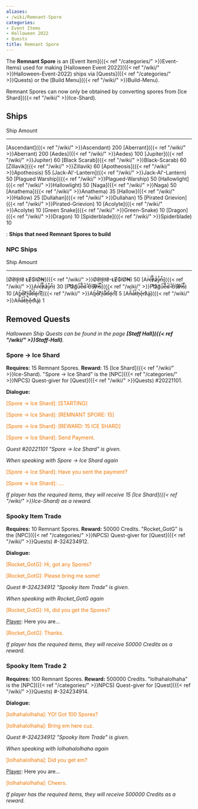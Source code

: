 ```yaml
---
aliases:
- /wiki/Remnant-Spore
categories:
- Event Items
- Halloween 2022
- Quests
title: Remnant Spore
---
```


The **Remnant Spore** is an [Event Item]({{< ref "/categories/" >}}Event-Items) used for making [Halloween Event 2022]({{< ref "/wiki/" >}}Halloween-Event-2022) ships via [Quests]({{< ref "/categories/" >}}Quests) or the [Build Menu]({{< ref "/wiki/" >}}Build-Menu).

Remnant Spores can now only be obtained by converting spores from [Ice Shard]({{< ref "/wiki/" >}}Ice-Shard).

## Ships

Ship Amount

---

[Ascendant]({{< ref "/wiki/" >}}Ascendant) 200 [Aberrant]({{< ref "/wiki/" >}}Aberrant) 200 [Aedes]({{< ref "/wiki/" >}}Aedes) 100 [Jupiter]({{< ref "/wiki/" >}}Jupiter) 60 [Black Scarab]({{< ref "/wiki/" >}}Black-Scarab) 60 [Zillavik]({{< ref "/wiki/" >}}Zillavik) 60 [Apotheosis]({{< ref "/wiki/" >}}Apotheosis) 55 [Jack-Al'-Lantern]({{< ref "/wiki/" >}}Jack-Al'-Lantern) 50 [Plagued Warship]({{< ref "/wiki/" >}}Plagued-Warship) 50 [Hallowlight]({{< ref "/wiki/" >}}Hallowlight) 50 [Naga]({{< ref "/wiki/" >}}Naga) 50 [Anathema]({{< ref "/wiki/" >}}Anathema) 35 [Hallow]({{< ref "/wiki/" >}}Hallow) 25 [Dullahan]({{< ref "/wiki/" >}}Dullahan) 15 [Pirated Grievion]({{< ref "/wiki/" >}}Pirated-Grievion) 10 [Acolyte]({{< ref "/wiki/" >}}Acolyte) 10 [Green Snake]({{< ref "/wiki/" >}}Green-Snake) 10 [Dragon]({{< ref "/wiki/" >}}Dragon) 10 [Spiderblade]({{< ref "/wiki/" >}}Spiderblade) 10

: **Ships that need Remnant Spores to build**

### NPC Ships 

Ship Amount

---

[Ø₴łⱤł₴ ⱠɆ₲łØ₦]({{< ref "/wiki/" >}}Ø₴łⱤł₴-ⱠɆ₲łØ₦) 50 [Ar̴͑̈ć̶͝h̸̑̎ä̷͗y̵̓̆n̵͛̌]({{< ref "/wiki/" >}}Ar̴͑̈ć̶͝h̸̑̎ä̷͗y̵̓̆n̵͛̌) 30 [Pl̸͌͝å̷̛g̸͑̃ȗ̵͠e̵͌̔d̴̑͘ ̴̌̀O̵͛͘s̶̏̕i̷̓͒r̷̓͋ì̵͝s̵̓̊]({{< ref "/wiki/" >}}Pl̸͌͝å̷̛g̸͑̃ȗ̵͠e̵͌̔d̴̑͘-̴̌̀O̵͛͘s̶̏̕i̷̓͒r̷̓͋ì̵͝s̵̓̊) 10 [Ab̵̼̓e̷̋̀r̸͆̂r̵͈͐a̷͋̚ť̶̚i̵̐̈́ó̵̝n̷̚͝]({{< ref "/wiki/" >}}Ab̵̼̓e̷̋̀r̸͆̂r̵͈͐a̷͋̚ť̶̚i̵̐̈́ó̵̝n̷̚͝) 5 [An̶͋̈́a̶̍̆t̵̀̏h̷͓̚e̵̩͒m̷͗͊a̴̬͗]({{< ref "/wiki/" >}}An̶͋̈́a̶̍̆t̵̀̏h̷͓̚e̵̩͒m̷͗͊a̴̬͗) 1

## Removed Quests 

_Halloween Ship Quests can be found in the page **[Staff Hall]({{< ref "/wiki/" >}}Staff-Hall)**._

### Spore -> Ice Shard 

**Requires:** 15 Remnant Spores. **Reward:** 15 [Ice Shard]({{< ref "/wiki/" >}}Ice-Shard).  "Spore -> Ice Shard" is the [NPC]({{< ref "/categories/" >}}NPCS) Quest-giver for [Quest]({{< ref "/wiki/" >}}Quests) #20221101.

**Dialogue:**

<span style="color:#ee7600">[Spore -> Ice Shard]: [STARTING]</span>

[Player]: ...

<span style="color:#ee7600">[Spore -> Ice Shard]: [REMNANT SPORE: 15]</span>

[Player]: ...

<span style="color:#ee7600">[Spore -> Ice Shard]: [REWARD: 15 ICE SHARD]</span>

[Player]: Ok.

<span style="color:#ee7600">[Spore -> Ice Shard]: Send Payment.</span>

_Quest #20221101 "Spore -> Ice Shard" is given._

_When speaking with Spore -> Ice Shard again_

<span style="color:#ee7600">[Spore -> Ice Shard]: Have you sent the payment?</span>

[Player]: Yes.

<span style="color:#ee7600">[Spore -> Ice Shard]: ....</span>

_If player has the required items, they will receive 15 [Ice Shard]({{< ref "/wiki/" >}}Ice-Shard) as a reward._

### Spooky Item Trade 

**Requires:** 10 Remnant Spores. **Reward:** 50000 Credits.  "Rocket_GotG" is the [NPC]({{< ref "/categories/" >}}NPCS) Quest-giver for [Quest]({{< ref "/wiki/" >}}Quests) #-324234912.

**Dialogue:**

<span style="color:#ee7600">[Rocket_GotG]: Hi, got any Spores?</span>

[Player]: Yes

<span style="color:#ee7600">[Rocket_GotG]: Please bring me some!</span>

_Quest #-324234912 "Spooky Item Trade" is given._

_When speaking with Rocket_GotG again_

<span style="color:#ee7600">[Rocket_GotG]: Hi, did you get the Spores?</span>

[Player]: Here you are...

<span style="color:#ee7600">[Rocket_GotG]: Thanks.</span>

_If player has the required items, they will receive 50000 Credits as a reward._

### Spooky Item Trade 2 

**Requires:** 100 Remnant Spores. **Reward:** 500000 Credits.  "lolhahalolhaha" is the [NPC]({{< ref "/categories/" >}}NPCS) Quest-giver for [Quest]({{< ref "/wiki/" >}}Quests) #-324234914.

**Dialogue:**

<span style="color:#ee7600">[lolhahalolhaha]: YO! Got 100 Spores?</span>

[Player]: Yes

<span style="color:#ee7600">[lolhahalolhaha]: Bring em here cuz.</span>

_Quest #-324234912 "Spooky Item Trade" is given._

_When speaking with lolhahalolhaha again_

<span style="color:#ee7600">[lolhahalolhaha]: Did you get em?</span>

[Player]: Here you are...

<span style="color:#ee7600">[lolhahalolhaha]: Cheers.</span>

_If player has the required items, they will receive 500000 Credits as a reward._